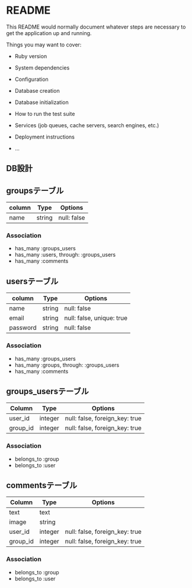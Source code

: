 # README

This README would normally document whatever steps are necessary to get the
application up and running.

Things you may want to cover:

* Ruby version

* System dependencies

* Configuration

* Database creation

* Database initialization

* How to run the test suite

* Services (job queues, cache servers, search engines, etc.)

* Deployment instructions

* ...

## DB設計

## groupsテーブル

|column|Type|Options|
|------|----|-------|
|name|string|null: false|

### Association
- has_many :groups_users
- has_many :users, through: :groups_users
- has_many :comments


## usersテーブル

|column|Type|Options|
|------|----|-------|
|name|string|null: false|
|email|string|null: false, unique: true|
|password|string|null: false|

### Association
- has_many :groups_users
- has_many :groups, through: :groups_users
- has_many :comments


## groups_usersテーブル

|Column|Type|Options|
|------|----|-------|
|user_id|integer|null: false, foreign_key: true|
|group_id|integer|null: false, foreign_key: true|

### Association
- belongs_to :group
- belongs_to :user


## commentsテーブル
|Column|Type|Options|
|------|----|-------|
|text|text||
|image|string||
|user_id|integer|null: false, foreign_key: true|
|group_id|integer|null: false, foreign_key: true|

### Association
- belongs_to :group
- belongs_to :user
